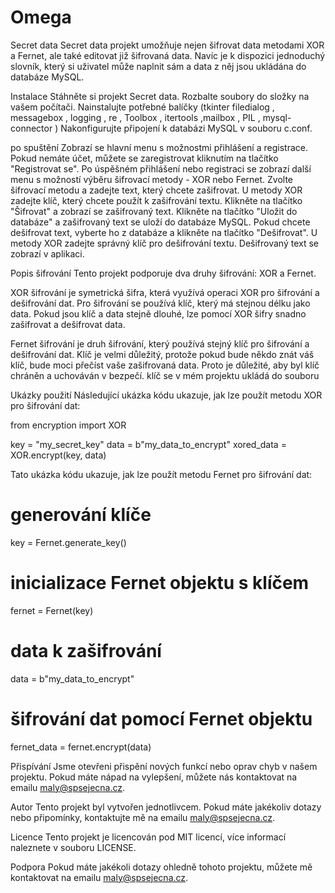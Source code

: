 # Omega
Secret data
Secret data projekt umožňuje nejen šifrovat data metodami XOR a Fernet, ale také editovat již šifrovaná data. 
Navíc je k dispozici jednoduchý slovník, který si uživatel může naplnit sám a data z něj jsou ukládána do databáze MySQL.

Instalace
Stáhněte si projekt Secret data.
Rozbalte soubory do složky na vašem počítači.
Nainstalujte potřebné balíčky (tkinter filedialog , messagebox , logging , re , Toolbox , itertools ,mailbox , PIL ,  mysql-connector )
Nakonfigurujte připojení k databázi MySQL v souboru c.conf.

po spuštění
Zobrazí se hlavní menu s možnostmi přihlášení a registrace.
Pokud nemáte účet, můžete se zaregistrovat kliknutím na tlačítko "Registrovat se".
Po úspěšném přihlášení nebo registraci se zobrazí další menu s možností výběru šifrovací metody - XOR nebo Fernet.
Zvolte šifrovací metodu a zadejte text, který chcete zašifrovat.
U metody XOR zadejte klíč, který chcete použít k zašifrování textu.
Klikněte na tlačítko "Šifrovat" a zobrazí se zašifrovaný text.
Klikněte na tlačítko "Uložit do databáze" a zašifrovaný text se uloží do databáze MySQL.
Pokud chcete dešifrovat text, vyberte ho z databáze a klikněte na tlačítko "Dešifrovat".
U metody XOR zadejte správný klíč pro dešifrování textu.
Dešifrovaný text se zobrazí v aplikaci.

Popis šifrování
Tento projekt podporuje dva druhy šifrování: XOR a Fernet.

XOR šifrování je symetrická šifra, která využívá operaci XOR pro šifrování a dešifrování dat. Pro šifrování se používá klíč, který má stejnou délku jako data. Pokud jsou klíč a data stejně dlouhé, lze pomocí XOR šifry snadno zašifrovat a dešifrovat data.

Fernet šifrování je druh šifrování, který používá stejný klíč pro šifrování a dešifrování dat. Klíč je velmi důležitý, protože pokud bude někdo znát váš klíč, bude moci přečíst vaše zašifrovaná data. Proto je důležité, aby byl klíč chráněn a uchováván v bezpečí.
klíč se v mém projektu ukládá do souboru

Ukázky použití
Následující ukázka kódu ukazuje, jak lze použít metodu XOR pro šifrování dat:

from encryption import XOR

key = "my_secret_key"
data = b"my_data_to_encrypt"
xored_data = XOR.encrypt(key, data)

Tato ukázka kódu ukazuje, jak lze použít metodu Fernet pro šifrování dat:

# generování klíče
key = Fernet.generate_key()
# inicializace Fernet objektu s klíčem
fernet = Fernet(key)

# data k zašifrování
data = b"my_data_to_encrypt"
# šifrování dat pomocí Fernet objektu
fernet_data = fernet.encrypt(data)

Přispívání
Jsme otevřeni přispění nových funkcí nebo oprav chyb v našem projektu. Pokud máte nápad na vylepšení, můžete nás kontaktovat na emailu maly@spsejecna.cz.

Autor
Tento projekt byl vytvořen jednotlivcem. Pokud máte jakékoliv dotazy nebo připomínky, kontaktujte mě na emailu maly@spsejecna.cz.

Licence
Tento projekt je licencován pod MIT licencí, více informací naleznete v souboru LICENSE.

Podpora
Pokud máte jakékoli dotazy ohledně tohoto projektu, můžete mě kontaktovat na emailu maly@spsejecna.cz.
